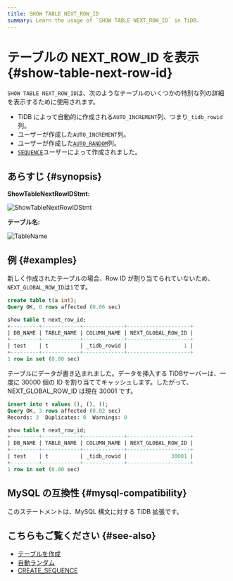 ```yaml
---
title: SHOW TABLE NEXT_ROW_ID
summary: Learn the usage of `SHOW TABLE NEXT_ROW_ID` in TiDB.
---
```


# テーブルの NEXT_ROW_ID を表示 {#show-table-next-row-id}

`SHOW TABLE NEXT_ROW_ID`は、次のようなテーブルのいくつかの特別な列の詳細を表示するために使用されます。

-   TiDB によって自動的に作成される`AUTO_INCREMENT`列、つまり`_tidb_rowid`列。
-   ユーザーが作成した`AUTO_INCREMENT`列。
-   ユーザーが作成した[`AUTO_RANDOM`](/auto-random.md)列。
-   [`SEQUENCE`](/sql-statements/sql-statement-create-sequence.md)ユーザーによって作成されました。

## あらすじ {#synopsis}

**ShowTableNextRowIDStmt:**

![ShowTableNextRowIDStmt](https://download.pingcap.com/images/docs/sqlgram/ShowTableNextRowIDStmt.png)

**テーブル名:**

![TableName](https://download.pingcap.com/images/docs/sqlgram/TableName.png)

## 例 {#examples}

新しく作成されたテーブルの場合、Row ID が割り当てられていないため、 `NEXT_GLOBAL_ROW_ID`は`1`です。


```sql
create table t(a int);
Query OK, 0 rows affected (0.06 sec)
```

```sql
show table t next_row_id;
+---------+------------+-------------+--------------------+
| DB_NAME | TABLE_NAME | COLUMN_NAME | NEXT_GLOBAL_ROW_ID |
+---------+------------+-------------+--------------------+
| test    | t          | _tidb_rowid |                  1 |
+---------+------------+-------------+--------------------+
1 row in set (0.00 sec)
```

テーブルにデータが書き込まれました。データを挿入する TiDBサーバーは、一度に 30000 個の ID を割り当ててキャッシュします。したがって、NEXT_GLOBAL_ROW_ID は現在 30001 です。

```sql
insert into t values (), (), ();
Query OK, 3 rows affected (0.02 sec)
Records: 3  Duplicates: 0  Warnings: 0
```

```sql
show table t next_row_id;
+---------+------------+-------------+--------------------+
| DB_NAME | TABLE_NAME | COLUMN_NAME | NEXT_GLOBAL_ROW_ID |
+---------+------------+-------------+--------------------+
| test    | t          | _tidb_rowid |              30001 |
+---------+------------+-------------+--------------------+
1 row in set (0.00 sec)
```

## MySQL の互換性 {#mysql-compatibility}

このステートメントは、MySQL 構文に対する TiDB 拡張です。

## こちらもご覧ください {#see-also}

-   [テーブルを作成](/sql-statements/sql-statement-create-table.md)
-   [自動ランダム](/auto-random.md)
-   [CREATE_SEQUENCE](/sql-statements/sql-statement-create-sequence.md)
